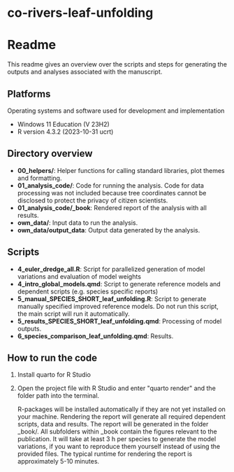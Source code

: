# co-rivers-leaf-unfolding
# Readme

This readme gives an overview over the scripts and steps for generating the outputs and analyses associated with the manuscript.

## Platforms

Operating systems and software used for development and implementation

-   Windows 11 Education (V 23H2)
-   R version 4.3.2 (2023-10-31 ucrt)

## Directory overview

-   **00_helpers/**: Helper functions for calling standard libraries, plot themes and formatting.
-   **01_analysis_code/**: Code for running the analysis. Code for data processing was not included because tree coordinates cannot be disclosed to protect the privacy of citizen scientists.
-   **01_analysis_code/\_book**: Rendered report of the analysis with all results.
-   **own_data/**: Input data to run the analysis.
-   **own_data/output_data**: Output data generated by the analysis.

## Scripts

-   **4_euler_dredge_all.R**: Script for parallelized generation of model variations and evaluation of model weights
-   **4_intro_global_models.qmd**: Script to generate reference models and dependent scripts (e.g. species specific reports)
-   **5_manual_SPECIES_SHORT_leaf_unfolding.R**: Script to generate manually specified improved reference models. Do not run this script, the main script will run it automatically.
-   **5_results_SPECIES_SHORT_leaf_unfolding.qmd**: Processing of model outputs.
-   **6_species_comparison_leaf_unfolding.qmd**: Results.

## How to run the code

1.  Install quarto for R Studio

2.  Open the project file with R Studio and enter "quarto render" and the folder path into the terminal.

    R-packages will be installed automatically if they are not yet installed on your machine. Rendering the report will generate all required dependent scripts, data and results. The report will be generated in the folder \_book/. All subfolders within \_book contain the figures relevant to the publication. It will take at least 3 h per species to generate the model variations, if you want to reproduce them yourself instead of using the provided files. The typical runtime for rendering the report is approximately 5-10 minutes.
